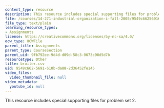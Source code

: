 ```yaml
---
content_type: resource
description: This resource includes special supporting files for problem set 2.
file: /courses/14-271-industrial-organization-i-fall-2005/9549c6625691610bda882d36452fe145_broiler.csv
file_type: text/plain
learning_resource_types:
- Assignments
license: https://creativecommons.org/licenses/by-nc-sa/4.0/
ocw_type: OCWFile
parent_title: Assignments
parent_type: CourseSection
parent_uid: 9fb792ee-9d4d-d09d-58c3-0673c90d5d7b
resourcetype: Other
title: broiler.csv
uid: 9549c662-5691-610b-da88-2d36452fe145
video_files:
  video_thumbnail_file: null
video_metadata:
  youtube_id: null
---
```

This resource includes special supporting files for problem set 2.